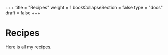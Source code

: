 +++
title = "Recipes"
weight = 1
bookCollapseSection = false
type = "docs"
draft = false
+++

# Recipes

Here is all my recipes.

